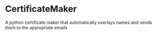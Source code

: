 # CertificateMaker
A python certificate maker that automatically overlays names and sends them to the appropriate emails
